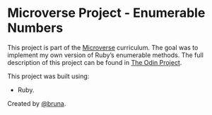 # Microverse Project - Enumerable Numbers 

This project is part of the [Microverse](https://www.microverse.org/) curriculum. The goal was to implement my own version of Ruby’s enumerable methods. The full description of this project can be found in [The Odin Project](https://www.theodinproject.com/courses/ruby-programming/lessons/advanced-building-blocks).

This project was built using:
* Ruby.

Created by [@bruna](https://github.com/bruna-genz).

